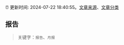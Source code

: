:alarm_clock: 更新时间: 2024-07-22 18:40:55。[文章来源](/README.md)、[文章分类](/TAGS.md)

## 报告


> 关键字：`报告`、`月报`




